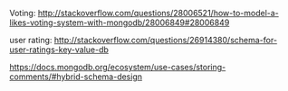 Voting: http://stackoverflow.com/questions/28006521/how-to-model-a-likes-voting-system-with-mongodb/28006849#28006849

user rating: http://stackoverflow.com/questions/26914380/schema-for-user-ratings-key-value-db

https://docs.mongodb.org/ecosystem/use-cases/storing-comments/#hybrid-schema-design
